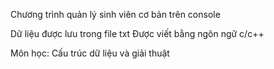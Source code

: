 Chương trình quản lý sinh viên cơ bản trên console

Dữ liệu được lưu trong file txt
Được viết bằng ngôn ngữ c/c++

Môn học: Cấu trúc dữ liệu và giải thuật